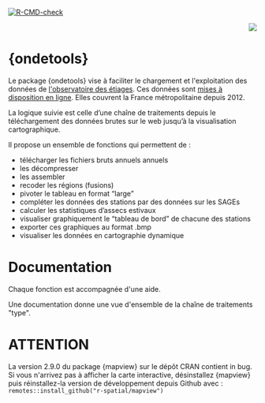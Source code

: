 <!-- badges: start -->
[![R-CMD-check](https://github.com/PascalIrz/ondetools/workflows/R-CMD-check/badge.svg)](https://github.com/PascalIrz/ondetools/actions)
<!-- badges: end -->


<div align="right"><img src="http://kamoke.fr/wp-content/uploads/2020/04/hex_ondetools_logo.png"></div align="right">

# {ondetools}


Le package {ondetools} vise à faciliter le chargement et l'exploitation des données de [l'observatoire des étiages](https://www.data.gouv.fr/fr/datasets/observatoire-national-des-etiages/). Ces données sont [mises à disposition en ligne](https://onde.eaufrance.fr/content/t%C3%A9l%C3%A9charger-les-donn%C3%A9es-des-campagnes-par-ann%C3%A9e). Elles couvrent la France métropolitaine depuis 2012.

La logique suivie est celle d’une chaîne de traitements depuis le téléchargement des données brutes sur le web jusqu’à la visualisation cartographique.

Il propose un ensemble de fonctions qui permettent de :

- télécharger les fichiers bruts annuels annuels
- les décompresser
- les assembler
- recoder les régions (fusions)
- pivoter le tableau en format “large”
- compléter les données des stations par des données sur les SAGEs
- calculer les statistiques d’assecs estivaux
- visualiser graphiquement le “tableau de bord” de chacune des stations
- exporter ces graphiques au format .bmp
- visualiser les données en cartographie dynamique

# Documentation

Chaque fonction est accompagnée d'une aide.

Une documentation donne une vue d'ensemble de la chaîne de traitements "type".

# ATTENTION

La version 2.9.0 du package {mapview} sur le dépôt CRAN contient in bug. Si vous n'arrivez pas à afficher la carte interactive, désinstallez {mapview} puis réinstallez-la version de développement depuis Github avec :
`remotes::install_github("r-spatial/mapview")`

